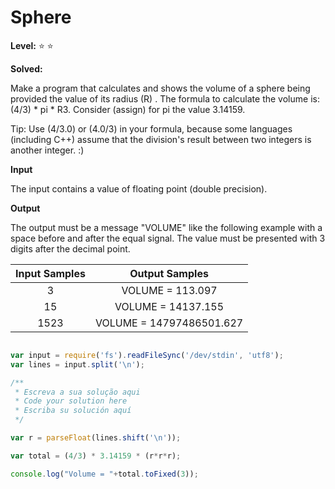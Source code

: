 # Sphere

**Level:** :star: :star:

**Solved:**

Make a program that calculates and shows the volume of a sphere being provided the value of its radius (R) . The formula to calculate the volume is: (4/3) * pi * R3. Consider (assign) for pi the value 3.14159.

Tip: Use (4/3.0) or (4.0/3) in your formula, because some languages (including C++) assume that the division's result between two integers is another integer. :)

**Input**

The input contains a value of floating point (double precision).

**Output**

The output must be a message "VOLUME" like the following example with a space before and after the equal signal. The value must be presented with 3 digits after the decimal point.


|Input Samples	|Output Samples|
|:--:|:--:|
| 3 |VOLUME = 113.097 |
15 |VOLUME = 14137.155 | 
| 1523 | VOLUME = 14797486501.627 |


```javascript 

var input = require('fs').readFileSync('/dev/stdin', 'utf8');
var lines = input.split('\n');

/**
 * Escreva a sua solução aqui
 * Code your solution here
 * Escriba su solución aquí
 */

var r = parseFloat(lines.shift('\n'));

var total = (4/3) * 3.14159 * (r*r*r);

console.log("Volume = "+total.toFixed(3));


```